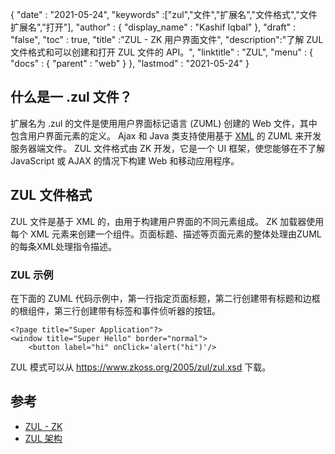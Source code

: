 {
  "date" : "2021-05-24",
  "keywords" :["zul","文件","扩展名","文件格式","文件扩展名","打开"],
  "author" : {
    "display_name" : "Kashif Iqbal"
},
  "draft" : "false",
  "toc" : true,
  "title" :"ZUL - ZK 用户界面文件",
  "description":"了解 ZUL 文件格式和可以创建和打开 ZUL 文件的 API。",
  "linktitle" : "ZUL",
  "menu" : {
    "docs" : {
      "parent" : "web"
}
},
  "lastmod" : "2021-05-24"
}

## 什么是一 .zul 文件？

扩展名为 .zul 的文件是使用用户界面标记语言 (ZUML) 创建的 Web 文件，其中包含用户界面元素的定义。 Ajax 和 Java 类支持使用基于 [XML](/zh/web/xml/) 的 ZUML 来开发服务器端文件。 ZUL 文件格式由 ZK 开发，它是一个 UI 框架，使您能够在不了解 JavaScript 或 AJAX 的情况下构建 Web 和移动应用程序。

## ZUL 文件格式

ZUL 文件是基于 XML 的，由用于构建用户界面的不同元素组成。 ZK 加载器使用每个 XML 元素来创建一个组件。页面标题、描述等页面元素的整体处理由ZUML的每条XML处理指令描述。

### ZUL 示例

在下面的 ZUML 代码示例中，第一行指定页面标题，第二行创建带有标题和边框的根组件，第三行创建带有标签和事件侦听器的按钮。

```
<?page title="Super Application"?>
<window title="Super Hello" border="normal">
    <button label="hi" onClick='alert("hi")'/>
```
ZUL 模式可以从 https://www.zkoss.org/2005/zul/zul.xsd 下载。
## 参考

* [ZUL - ZK](https://www.zkoss.org/wiki/ZK_Getting_Started/Tutorial)
* [ZUL 架构](https://www.zkoss.org/2005/zul/zul.xsd)


